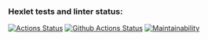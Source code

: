 ### Hexlet tests and linter status:
[![Actions Status](https://github.com/Midnight95/python-project-83/workflows/hexlet-check/badge.svg)](https://github.com/Midnight95/python-project-83/actions)
[![Github Actions Status](https://github.com/Midnight95/python-project-83/workflows/Python%20CI/badge.svg)](https://github.com/Midnight95/python-project-83/actions)
[![Maintainability](https://api.codeclimate.com/v1/badges/a35829300219c07f6809/maintainability)](https://codeclimate.com/github/Midnight95/python-project-83/maintainability)

